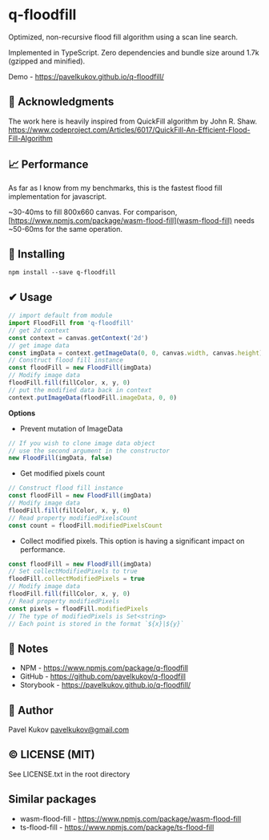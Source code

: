 # q-floodfill

Optimized, non-recursive flood fill algorithm using a scan line search.

Implemented in TypeScript. Zero dependencies and bundle size around 1.7k (gzipped and minified).

Demo - https://pavelkukov.github.io/q-floodfill/

## 🙌 Acknowledgments

The work here is heavily inspired from QuickFill algorithm by John R. Shaw.
https://www.codeproject.com/Articles/6017/QuickFill-An-Efficient-Flood-Fill-Algorithm

## 📈 Performance

As far as I know from my benchmarks, this is the fastest flood fill implementation for javascript.

~30-40ms to fill 800x660 canvas. For comparison, [https://www.npmjs.com/package/wasm-flood-fill](wasm-flood-fill) needs ~50-60ms for the same operation.


## 🧩 Installing

```shell
npm install --save q-floodfill
```

## ✔ Usage

```typescript
// import default from module
import FloodFill from 'q-floodfill'
// get 2d context
const context = canvas.getContext('2d')
// get image data
const imgData = context.getImageData(0, 0, canvas.width, canvas.height)
// Construct flood fill instance
const floodFill = new FloodFill(imgData)
// Modify image data
floodFill.fill(fillColor, x, y, 0)
// put the modified data back in context
context.putImageData(floodFill.imageData, 0, 0)
```

**Options**

-   Prevent mutation of ImageData

```typescript
// If you wish to clone image data object
// use the second argument in the constructor
new FloodFill(imgData, false)
```

-   Get modified pixels count

```typescript
// Construct flood fill instance
const floodFill = new FloodFill(imgData)
// Modify image data
floodFill.fill(fillColor, x, y, 0)
// Read property modifiedPixelsCount
const count = floodFill.modifiedPixelsCount
```

-   Collect modified pixels. This option is having a significant impact on performance.

```typescript
const floodFill = new FloodFill(imgData)
// Set collectModifiedPixels to true
floodFill.collectModifiedPixels = true
// Modify image data
floodFill.fill(fillColor, x, y, 0)
// Read property modifiedPixels
const pixels = floodFill.modifiedPixels
// The type of modifiedPixels is Set<string>
// Each point is stored in the format `${x}|${y}`
```

## 🧾 Notes

-   NPM - https://www.npmjs.com/package/q-floodfill
-   GitHub - https://github.com/pavelkukov/q-floodfill
-   Storybook - https://pavelkukov.github.io/q-floodfill/

## 👋 Author

Pavel Kukov <pavelkukov@gmail.com>

## © LICENSE (MIT)

See LICENSE.txt in the root directory

## Similar packages

-   wasm-flood-fill - https://www.npmjs.com/package/wasm-flood-fill
-   ts-flood-fill - https://www.npmjs.com/package/ts-flood-fill
